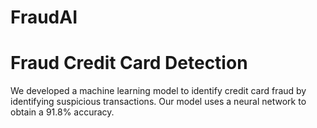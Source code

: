 # FraudAI

# Fraud Credit Card Detection

We developed a machine learning model to identify credit card fraud by identifying suspicious transactions. Our model uses a neural network to obtain a 91.8% accuracy.
